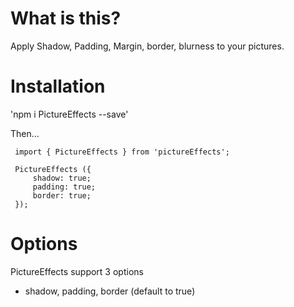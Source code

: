  # What is this?

 Apply Shadow, Padding, Margin, border, blurness to your pictures.

 # Installation

 'npm i PictureEffects --save'

 Then...

```
 import { PictureEffects } from 'pictureEffects';

 PictureEffects ({
     shadow: true;
     padding: true;
     border: true;
 });
```

# Options

PictureEffects support 3 options

* shadow, padding, border (default to true)
